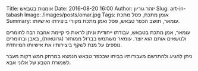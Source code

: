 Title: אומנות בטבאש
Date: 2016-08-20 16:00
Author: יזהר גוריון
Slug: art-in-tabash
Image: /images/posts/omar.jpg
Tags: אומן מתכת, פסל מתכת
Summary: עומאר, תושב הכפר טבאש, פסל ואמן מתכת מקורי ביצירתו ואישיותו.

עומאר, אמן מתכת בטבאש, עבודתו ייחודית וניתן לראות כי קיימת  אהבה רבה לחומרים ולנושאים אותם הוא יוצר. עומאר משתמש בברזל ממוחזר (גרוטאות), באבן ובחומרים נוספים על מנת לשקף ביצירותיו את אישיותו המיוחדת.

ניתן להגיע ולהתרשם מעבודותיו בביתו שבכפר טבאש הנמצא במרחק חמש דקות מעבר לשמורת הטבע של אלוני אבא.
